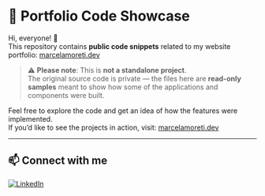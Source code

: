 # 📂 Portfolio Code Showcase

Hi, everyone! 👋  
This repository contains **public code snippets** related to my website portfolio: [marcelamoreti.dev](https://marcelamoreti.dev)

> ⚠️ **Please note**: This is **not a standalone project**.  
> The original source code is private — the files here are **read-only samples** meant to show how some of the applications and components were built.

Feel free to explore the code and get an idea of how the features were implemented.  
If you’d like to see the projects in action, visit: [marcelamoreti.dev](https://marcelamoreti.dev)

---

## 📫 Connect with me

[![LinkedIn](https://img.shields.io/badge/LinkedIn-blue?logo=linkedin&style=for-the-badge)](https://www.linkedin.com/in/marcelamoreti/)
